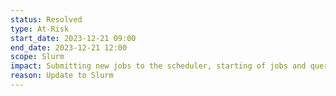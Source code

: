 ```yaml
---
status: Resolved
type: At-Risk
start_date: 2023-12-21 09:00
end_date: 2023-12-21 12:00
scope: Slurm 
impact: Submitting new jobs to the scheduler, starting of jobs and querying of jobs will be unavailable for duration of the work. Running jobs will continue without interruption.
reason: Update to Slurm
---
```

